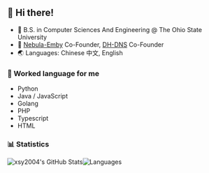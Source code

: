 
<!--
**xsy2004/xsy2004** is a ✨ _special_ ✨ repository because its `README.md` (this file) appears on your GitHub profile.

Here are some ideas to get you started:

- 🔭 I’m currently working on ...
- 🌱 I’m currently learning ...
- 👯 I’m looking to collaborate on ...
- 🤔 I’m looking for help with ...
- 💬 Ask me about ...
- 📫 How to reach me: ...
- 😄 Pronouns: ...
- ⚡ Fun fact: ...
-->

## 👋 Hi there!

- 🏫 B.S. in Computer Sciences And Engineering @ The Ohio State University
- 💭 [Nebula-Emby](https://t.me/Nebula_Emby) Co-Founder, [DH-DNS](https://t.me/dhdns) Co-Founder
- 🌏 Languages: Chinese 中文, English

### 💬 Worked language for me

- Python
- Java / JavaScript
- Golang
- PHP
- Typescript
- HTML


### 📊 Statistics

<div style="display: flex; align-content: flex-start; flex-flow: row wrap;">
	<img alt="xsy2004's GitHub Stats" src="https://raw.githubusercontent.com/xsy2004/github-stats/master/generated/overview.svg">
	<img alt="Languages" src="https://raw.githubusercontent.com/xsy2004/github-stats/master/generated/languages.svg">
</div>
